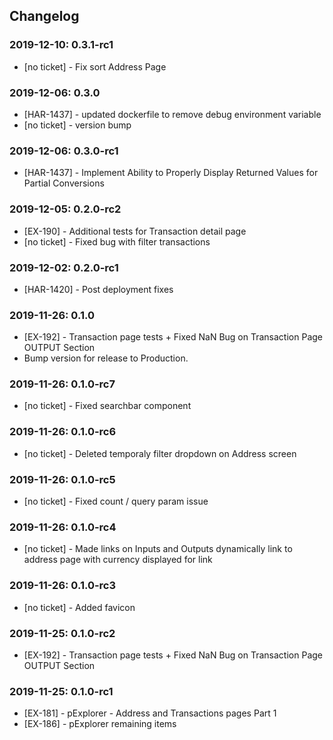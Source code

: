 ## Changelog

### 2019-12-10: 0.3.1-rc1
- [no ticket] - Fix sort Address Page

### 2019-12-06: 0.3.0
- [HAR-1437] - updated dockerfile to remove debug environment variable
- [no ticket] - version bump

### 2019-12-06: 0.3.0-rc1
 - [HAR-1437] - Implement Ability to Properly Display Returned Values for Partial Conversions

### 2019-12-05: 0.2.0-rc2
 - [EX-190] - Additional tests for Transaction detail page
 - [no ticket] - Fixed bug with filter transactions

### 2019-12-02: 0.2.0-rc1
- [HAR-1420] - Post deployment fixes

### 2019-11-26: 0.1.0
- [EX-192] - Transaction page tests + Fixed NaN Bug on Transaction Page OUTPUT Section
- Bump version for release to Production.

### 2019-11-26: 0.1.0-rc7
- [no ticket] - Fixed searchbar component

### 2019-11-26: 0.1.0-rc6
- [no ticket] - Deleted temporaly filter dropdown on Address screen

### 2019-11-26: 0.1.0-rc5
- [no ticket] - Fixed count / query param issue

### 2019-11-26: 0.1.0-rc4
- [no ticket] - Made links on Inputs and Outputs dynamically link to address page with currency displayed for link

### 2019-11-26: 0.1.0-rc3
- [no ticket] - Added favicon

### 2019-11-25: 0.1.0-rc2
- [EX-192] - Transaction page tests + Fixed NaN Bug on Transaction Page OUTPUT Section

### 2019-11-25: 0.1.0-rc1
- [EX-181] - pExplorer - Address and Transactions pages Part 1
- [EX-186] - pExplorer remaining items